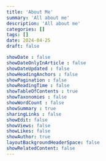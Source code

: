 ```yaml
---
title: 'About Me'
summary: 'All about me'
description: 'All about me'
categories: []
tags: []
date: 2024-04-25
draft: false

showDate : false
showDateOnlyInArticle : false
showDateUpdated : false
showHeadingAnchors : false
showPagination : false
showReadingTime : false
showTableOfContents : true
showTaxonomies : false 
showWordCount : false
showSummary : true
sharingLinks : false
showEdit: false
showViews: false
showLikes: false
showAuthor: true
layoutBackgroundHeaderSpace: false
showRelatedContent: false
---
```


